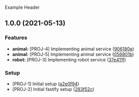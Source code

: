 Example Header
## 1.0.0 (2021-05-13)


### Features

* **animal:** [PROJ-4] Implementing animal service ([906180e](https://github.com/lancemccluskey/conventional-commits-example/commit/906180e48ef1d1c9b7abcd6c0fffbbb7ebd16023))
* **animal:** [PROJ-5] Implementing animal service ([056801b](https://github.com/lancemccluskey/conventional-commits-example/commit/056801bc1c658a77ead71cadc236410505083d69))
* **robot:** [PROJ-3] Implementing robot service ([37e411f](https://github.com/lancemccluskey/conventional-commits-example/commit/37e411fe06dc56952c46a3b889e81bd925872240))


### Setup

* [PROJ-1] Initial setup ([a2e0f94](https://github.com/lancemccluskey/conventional-commits-example/commit/a2e0f94b283ca293a19733cf0ecf74794fac7ea7))
* [PROJ-2] Initial fastify setup ([283f52c](https://github.com/lancemccluskey/conventional-commits-example/commit/283f52c3912eebba70408231784b777e28a90c73))
